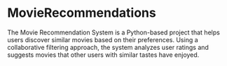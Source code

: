 # MovieRecommendations
The Movie Recommendation System is a Python-based project that helps users discover similar movies based on their preferences. Using a collaborative filtering approach, the system analyzes user ratings and suggests movies that other users with similar tastes have enjoyed.
